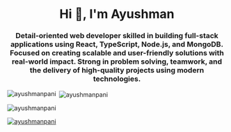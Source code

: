 <h1 align="center">Hi 👋, I'm Ayushman</h1>
<h3 align="center">Detail-oriented web developer skilled in building full-stack applications using React, TypeScript, Node.js, and MongoDB. Focused on creating scalable and user-friendly solutions with real-world impact. Strong in problem solving, teamwork, and the delivery of high-quality projects using modern technologies.</h4>

<!-- <p align="left"> <img src="https://komarev.com/ghpvc/?username=ayushmanpani&label=Profile%20views&color=0e75b6&style=flat" alt="ayushmanpani" /> </p> -->




<!-- <p align="left"
<a href="https://twitter.com/carat148l" target="blank"><img align="center" src="https://raw.githubusercontent.com/rahuldkjain/github-profile-readme-generator/master/src/images/icons/Social/twitter.svg" alt="carat148l" height="30" width="40" /></a> 
<a href="https://linkedin.com/in/al" target="blank"><img align="center" src="https://raw.githubusercontent.com/rahuldkjain/github-profile-readme-generator/master/src/images/icons/Social/linked-in-alt.svg" alt="alishasingh" height="30" width="40" /></a>
<a href="https://instagram.com/sketchbling" target="blank"><img align="center" src="https://raw.githubusercontent.com/rahuldkjain/github-profile-readme-generator/master/src/images/icons/Social/instagram.svg" alt="sketchbling" height="30" width="40" /></a>
<a href="https://www.hackerrank.com/alishasingh2501" target="blank"><img align="center" src="https://raw.githubusercontent.com/rahuldkjain/github-profile-readme-generator/master/src/images/icons/Social/hackerrank.svg" alt="alishasingh2501" height="30" width="40" /></a>
<a href="https://www.leetcode.com/alisha2501" target="blank"><img align="center" src="https://raw.githubusercontent.com/rahuldkjain/github-profile-readme-generator/master/src/images/icons/Social/leet-code.svg" alt="alisha2501" height="30" width="40" /></a>
</p> 
 -->


<p><img align="left" src="https://github-readme-stats.vercel.app/api/top-langs?username=ayushmanpani&show_icons=true&locale=en&layout=compact" alt="ayushmanpani" /></p>

<p>&nbsp;<img align="center" src="https://github-readme-stats.vercel.app/api?username=ayushmanpani&show_icons=true&locale=en" alt="ayushmanpani" /></p>

<p><img align="center" src="https://github-readme-streak-stats.herokuapp.com/?user=ayushmanpani&" alt="ayushmanpani" /></p>

<p align="left"> <a href="https://github.com/ryo-ma/github-profile-trophy"><img src="https://github-profile-trophy.vercel.app/?username=ayushmanpani" alt="ayushmanpani" /></a> </p>
